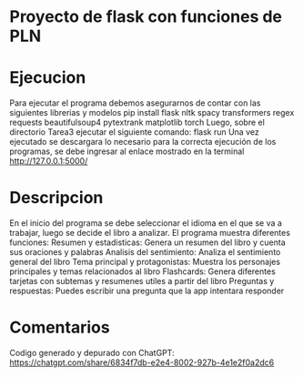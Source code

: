 # Proyecto de flask con funciones de PLN
# Ejecucion
Para ejecutar el programa debemos asegurarnos de contar con las siguientes librerias y modelos
pip install flask nltk spacy transformers regex requests beautifulsoup4 pytextrank matplotlib torch
Luego, sobre el directorio Tarea3 ejecutar el siguiente comando:
flask run
Una vez ejecutado se descargara lo necesario para la correcta ejecución de los programas, se debe ingresar al enlace mostrado en la terminal
http://127.0.0.1:5000/
# Descripcion
En el inicio del programa se debe seleccionar el idioma en el que se va a trabajar, luego se decide el libro a analizar.
El programa muestra diferentes funciones:
Resumen y estadisticas: Genera un resumen del libro y cuenta sus oraciones y palabras
Analisis del sentimiento: Analiza el sentimiento general del libro
Tema principal y protagonistas: Muestra los personajes principales y temas relacionados al libro
Flashcards: Genera diferentes tarjetas con subtemas y resumenes utiles a partir del libro
Preguntas y respuestas: Puedes escribir una pregunta que la app intentara responder
# Comentarios
Codigo generado y depurado con ChatGPT: https://chatgpt.com/share/6834f7db-e2e4-8002-927b-4e1e2f0a2dc6
